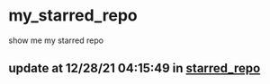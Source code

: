 # my_starred_repo
show me my starred repo

update at 12/28/21 04:15:49 in [starred_repo](./index.html)
---

